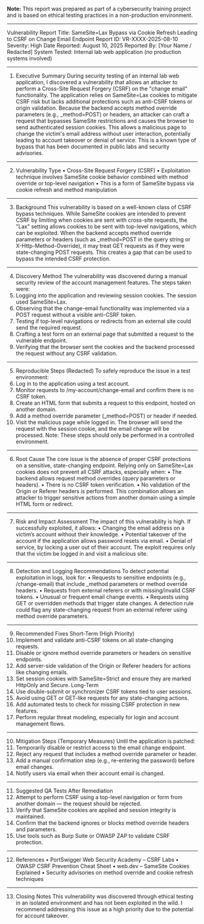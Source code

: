 **Note:** This report was prepared as part of a cybersecurity training project and is based on ethical testing practices in a non-production environment.
________________________________________
Vulnerability Report
Title: SameSite=Lax Bypass via Cookie Refresh Leading to CSRF on Change Email Endpoint
Report ID: VR-XXXX-2025-08-10
Severity: High
Date Reported: August 10, 2025
Reported By: [Your Name / Redacted]
System Tested: Internal lab web application (no production systems involved)
________________________________________
1. Executive Summary
During security testing of an internal lab web application, I discovered a vulnerability that allows an attacker to perform a Cross-Site Request Forgery (CSRF) on the "change email" functionality. The application relies on SameSite=Lax cookies to mitigate CSRF risk but lacks additional protections such as anti-CSRF tokens or origin validation.
Because the backend accepts method override parameters (e.g., _method=POST) or headers, an attacker can craft a request that bypasses SameSite restrictions and causes the browser to send authenticated session cookies. This allows a malicious page to change the victim's email address without user interaction, potentially leading to account takeover or denial of service.
This is a known type of bypass that has been documented in public labs and security advisories.
________________________________________
2. Vulnerability Type
•	Cross-Site Request Forgery (CSRF)
•	Exploitation technique involves SameSite cookie behavior combined with method override or top-level navigation
•	This is a form of SameSite bypass via cookie refresh and method manipulation
________________________________________
3. Background
This vulnerability is based on a well-known class of CSRF bypass techniques. While SameSite cookies are intended to prevent CSRF by limiting when cookies are sent with cross-site requests, the "Lax" setting allows cookies to be sent with top-level navigations, which can be exploited.
When the backend accepts method override parameters or headers (such as _method=POST in the query string or X-Http-Method-Override), it may treat GET requests as if they were state-changing POST requests. This creates a gap that can be used to bypass the intended CSRF protection.
________________________________________
4. Discovery Method
The vulnerability was discovered during a manual security review of the account management features.
The steps taken were:
1.	Logging into the application and reviewing session cookies. The session used SameSite=Lax.
2.	Observing that the change-email functionality was implemented via a POST request without a visible anti-CSRF token.
3.	Testing if top-level navigations or redirects from an external site could send the required request.
4.	Crafting a test form on an external page that submitted a request to the vulnerable endpoint.
5.	Verifying that the browser sent the cookies and the backend processed the request without any CSRF validation.
________________________________________
5. Reproducible Steps (Redacted)
To safely reproduce the issue in a test environment:
1.	Log in to the application using a test account.
2.	Monitor requests to /my-account/change-email and confirm there is no CSRF token.
3.	Create an HTML form that submits a request to this endpoint, hosted on another domain.
4.	Add a method override parameter (_method=POST) or header if needed.
5.	Visit the malicious page while logged in. The browser will send the request with the session cookie, and the email change will be processed.
Note: These steps should only be performed in a controlled environment.
________________________________________
6. Root Cause
The core issue is the absence of proper CSRF protections on a sensitive, state-changing endpoint. Relying only on SameSite=Lax cookies does not prevent all CSRF attacks, especially when:
•	The backend allows request method overrides (query parameters or headers).
•	There is no CSRF token verification.
•	No validation of the Origin or Referer headers is performed.
This combination allows an attacker to trigger sensitive actions from another domain using a simple HTML form or redirect.
________________________________________
7. Risk and Impact Assessment
The impact of this vulnerability is high. If successfully exploited, it allows:
•	Changing the email address on a victim’s account without their knowledge.
•	Potential takeover of the account if the application allows password resets via email.
•	Denial of service, by locking a user out of their account.
The exploit requires only that the victim be logged in and visit a malicious site.
________________________________________
8. Detection and Logging Recommendations
To detect potential exploitation in logs, look for:
•	Requests to sensitive endpoints (e.g., /change-email) that include _method parameters or method override headers.
•	Requests from external referers or with missing/invalid CSRF tokens.
•	Unusual or frequent email change events.
•	Requests using GET or overridden methods that trigger state changes.
A detection rule could flag any state-changing request from an external referer using method override parameters.
________________________________________
9. Recommended Fixes
Short-Term (High Priority)
1.	Implement and validate anti-CSRF tokens on all state-changing requests.
2.	Disable or ignore method override parameters or headers on sensitive endpoints.
3.	Add server-side validation of the Origin or Referer headers for actions like changing emails.
4.	Set session cookies with SameSite=Strict and ensure they are marked HttpOnly and Secure.
Long-Term
1.	Use double-submit or synchronizer CSRF tokens tied to user sessions.
2.	Avoid using GET or GET-like requests for any state-changing actions.
3.	Add automated tests to check for missing CSRF protection in new features.
4.	Perform regular threat modeling, especially for login and account management flows.
________________________________________
10. Mitigation Steps (Temporary Measures)
Until the application is patched:
1.	Temporarily disable or restrict access to the email change endpoint.
2.	Reject any request that includes a method override parameter or header.
3.	Add a manual confirmation step (e.g., re-entering the password) before email changes.
4.	Notify users via email when their account email is changed.
________________________________________
11. Suggested QA Tests After Remediation
1.	Attempt to perform CSRF using a top-level navigation or form from another domain — the request should be rejected.
2.	Verify that SameSite cookies are applied and session integrity is maintained.
3.	Confirm that the backend ignores or blocks method override headers and parameters.
4.	Use tools such as Burp Suite or OWASP ZAP to validate CSRF protection.
________________________________________
12. References
•	PortSwigger Web Security Academy – CSRF Labs
•	OWASP CSRF Prevention Cheat Sheet
•	web.dev – SameSite Cookies Explained
•	Security advisories on method override and cookie refresh techniques
________________________________________
13. Closing Notes
This vulnerability was discovered through ethical testing in an isolated environment and has not been exploited in the wild. I recommend addressing this issue as a high priority due to the potential for account takeover.

